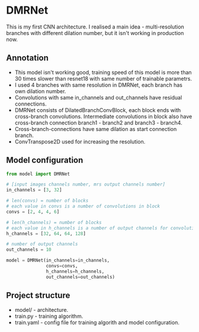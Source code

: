 # DMRNet

This is my first CNN architecture. I realised a main idea - multi-resolution branches with different dilation number, but it isn't working in production now.

## Annotation
- This model isn't working good, training speed of this model is more than 30 times slower than resnet18 with same number of trainable parametrs.
- I used 4 branches with same resolution in DMRNet, each branch has own dilation number.
- Convolutions with same in_channels and out_channels have residual connections.
- DMRNet consists of DilatedBranchConvBlock, each block ends with cross-branch convolutions. Intermediate convolutions in block also have cross-branch connection branch1 - branch2 and branch3 - branch4.
- Cross-branch-connections have same dilation as start connection branch.
- ConvTranspose2D used for increasing the resolution.

## Model configuration
```python
from model import DMRNet

# [input images channels number, mrs output channels number]
in_channels = [3, 32]

# len(convs) = number of blocks
# each value in convs is a number of convolutions in block
convs = [2, 4, 4, 6]

# len(h_channels) = number of blocks
# each value in h_channels is a number of output channels for convolutions
h_channels = [32, 64, 64, 128]

# number of output channels
out_channels = 10

model = DMRNet(in_channels=in_channels,
               convs=convs,
               h_channels=h_channels,
               out_channels=out_channels)
```

## Project structure
- model/ - architecture.
- train.py - training algorithm.
- train.yaml - config file for training algorith and model configuration.

